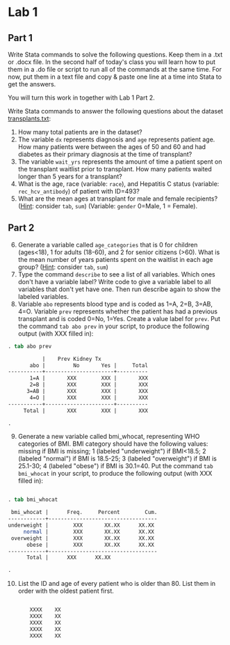 ﻿# Lab 1     
     
## Part 1     
     
Write Stata commands to solve the following questions. Keep them in a .txt or .docx file. In the second half of today's class you will learn how to put them in a .do file or script to run all of the commands at the same time. For now, put them in a text file and copy & paste one line at a time into Stata to get the answers.        
     
You will turn this work in together with Lab 1 Part 2.     
     
Write Stata commands to answer the following questions about the dataset [transplants.txt](https://raw.githubusercontent.com/jhustata/livre/main/transplants.txt):     
     
1. How many total patients are in the dataset?      
2. The variable `dx` represents diagnosis and `age` represents patient age. How many patients were between the ages of 50 and 60 and had diabetes as their primary diagnosis at the time of transplant?     
3. The variable `wait_yrs` represents the amount of time a patient spent on the transplant waitlist prior to transplant. How many patients waited longer than 5 years for a transplant?      
4. What is the age, race (variable: `race`), and Hepatitis C status (variable: `rec_hcv_antibody`) of patient with ID=493?  
5. What are the mean ages at transplant for male and female recipients? (<u>Hint</u>: consider `tab`, `sum`) (Variable: `gender` 0=Male, 1 = Female).        
     
## Part 2
     
6. Generate a variable called `age_categories` that is 0 for children (ages<18), 1 for adults (18-60), and 2 for senior citizens (>60). What is the mean number of years patients spent on the waitlist in each age group? (<u>Hint</u>: consider `tab`, `sum`)  
7. Type the command `describe` to see a list of all variables. Which ones don't have a variable label? Write code to give a variable label to all variables that don't yet have one. Then run describe again to show the labeled variables. 
8. Variable `abo` represents blood type and is coded as 1=A, 2=B, 3=AB, 4=O. Variable `prev` represents whether the patient has had a previous transplant and is coded 0=No, 1=Yes. Create a value label for `prev`. Put the command `tab abo prev` in your script, to produce the following output (with XXX filled in):     

```stata
. tab abo prev 

           |    Prev Kidney Tx
       abo |         No       Yes |     Total
-----------+----------------------+----------
       1=A |       XXX        XXX |       XXX 
       2=B |       XXX        XXX |       XXX 
      3=AB |       XXX        XXX |       XXX 
       4=O |       XXX        XXX |       XXX 
-----------+----------------------+----------
     Total |       XXX        XXX |       XXX

.
```

9. Generate a new variable called bmi_whocat, representing WHO categories of BMI. BMI category should have the following values: missing if BMI is missing; 1 (labeled "underweight") if BMI<18.5; 2 (labeled "normal") if BMI is 18.5-25; 3 (labeled "overweight") if BMI is 25.1-30; 4 (labeled "obese") if BMI is 30.1=40. Put the command `tab bmi_whocat` in your script, to produce the following output (with XXX filled in):     

```stata

. tab bmi_whocat

 bmi_whocat |      Freq.     Percent        Cum.
------------+-----------------------------------
underweight |        XXX       XX.XX      XX.XX
     normal |        XXX       XX.XX      XX.XX
 overweight |        XXX       XX.XX      XX.XX
      obese |        XXX       XX.XX      XX.XX
------------+-----------------------------------
      Total |      XXX      XX.XX

.
```

10. List the ID and age of every patient who is older than 80. List them in order with the oldest patient first.

```stata

       XXXX    XX 
       XXXX    XX  
       XXXX    XX  
       XXXX    XX  
       XXXX    XX 

```